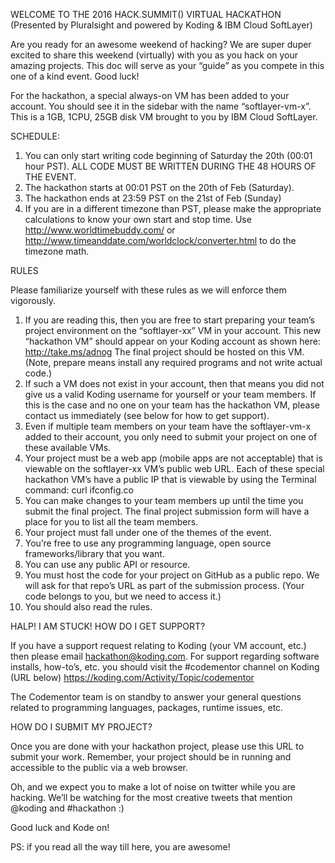 WELCOME TO THE 2016 HACK.SUMMIT() VIRTUAL HACKATHON
(Presented by Pluralsight and powered by Koding & IBM Cloud SoftLayer)

Are you ready for an awesome weekend of hacking? We are super duper excited to
share this weekend (virtually) with you as you hack on  your amazing projects.
This doc will serve as your “guide” as you compete in this one of a kind event.
Good luck!

For the hackathon, a special always-on VM has been added to your account. You
should see it in the sidebar with the name “softlayer-vm-x”.
This is a 1GB, 1CPU, 25GB disk VM brought to you by IBM Cloud SoftLayer.

SCHEDULE:

1. You can only start writing code beginning of Saturday the 20th (00:01 hour PST).
   ALL CODE MUST BE WRITTEN DURING THE 48 HOURS OF THE EVENT.
2. The hackathon starts at 00:01 PST on the 20th of Feb (Saturday).
3. The hackathon ends at 23:59 PST on the 21st of Feb (Sunday)
4. If you are in a different timezone than PST, please make the appropriate
   calculations to know your own start and stop time.
   Use http://www.worldtimebuddy.com/ or http://www.timeanddate.com/worldclock/converter.html
   to do the timezone math.

RULES

Please familiarize yourself with these rules as we will enforce them vigorously.

1. If you are reading this, then you are free to start preparing your team’s
   project environment on the “softlayer-xx” VM in your account.
   This new “hackathon VM” should appear on your Koding account as shown here:
   http://take.ms/adnog
   The final project should be hosted on this VM. (Note, prepare means install any
   required programs and not write actual code.)
2. If such a VM does not exist in your account, then that means you did not
   give us a valid Koding username for yourself or your team members. If this
   is the case and no one on your team has the hackathon VM, please contact us
   immediately (see below for how to get support).
3. Even if multiple team members on your team have the softlayer-vm-x added to
   their account, you only need to submit your project on one of these available VMs.
4. Your project must be a web app (mobile apps are not acceptable) that is
   viewable on the softlayer-xx VM’s public web URL. Each of these special
   hackathon VM’s have a public IP that is viewable by using the Terminal
   command: curl ifconfig.co
5. You can make changes to your team members up until the time you submit the
   final project. The final project submission form will have a place for you
   to list all the team members.
6. Your project must fall under one of the themes of the event.
7. You’re free to use any programming language, open source frameworks/library
   that you want.
8. You can use any public API or resource.
9. You must host the code for your project on GitHub as a public repo. We will
   ask for that repo’s URL as part of the submission process. (Your code
   belongs to you, but we need to access it.)
10. You should also read the rules.

HALP! I AM STUCK! HOW DO I GET SUPPORT?

If you have a support request relating to Koding (your VM account, etc.) then
please email hackathon@koding.com. For support regarding software installs,
how-to’s, etc. you should visit the #codementor channel on Koding (URL below)
https://koding.com/Activity/Topic/codementor

The Codementor team is on standby to answer your general questions related to
programming languages, packages, runtime issues, etc.

HOW DO I SUBMIT MY PROJECT?

Once you are done with your hackathon project, please use this URL to submit
your work. Remember, your project should be in running  and accessible to the
public via a web browser.

Oh, and we expect you to make a lot of noise on twitter while you are hacking.
We’ll be watching for the most creative tweets that mention @koding and #hackathon :)

Good luck and Kode on!

PS: if you read all the way till here, you are awesome!
